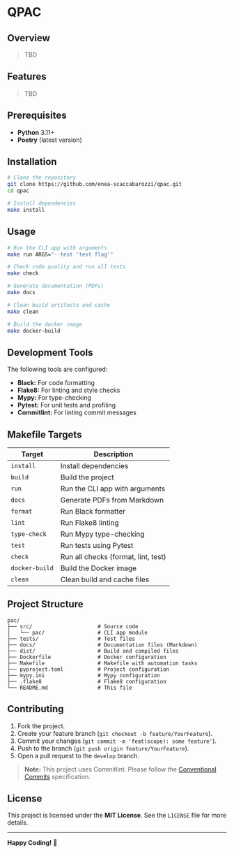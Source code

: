 # QPAC

## Overview

> TBD

## Features

> TBD

## Prerequisites

- **Python** 3.11+
- **Poetry** (latest version)

## Installation

```bash
# Clone the repository
git clone https://github.com/enea-scaccabarozzi/qpac.git
cd qpac

# Install dependencies
make install
```

## Usage

```bash
# Run the CLI app with arguments
make run ARGS="--test 'test flag'"

# Check code quality and run all tests
make check

# Generate documentation (PDFs)
make docs

# Clean build artifacts and cache
make clean

# Build the docker image
make docker-build
```

## Development Tools

The following tools are configured:

- **Black:** For code formatting
- **Flake8:** For linting and style checks
- **Mypy:** For type-checking
- **Pytest:** For unit tests and profiling
- **Commitlint:** For linting commit messages

## Makefile Targets

| Target         | Description                         |
| -------------- | ----------------------------------- |
| `install`      | Install dependencies                |
| `build`        | Build the project                   |
| `run`          | Run the CLI app with arguments      |
| `docs`         | Generate PDFs from Markdown         |
| `format`       | Run Black formatter                 |
| `lint`         | Run Flake8 linting                  |
| `type-check`   | Run Mypy type-checking              |
| `test`         | Run tests using Pytest              |
| `check`        | Run all checks (format, lint, test) |
| `docker-build` | Build the Docker image              |
| `clean`        | Clean build and cache files         |

## Project Structure

```plaintext
pac/
├── src/                     # Source code
│   └── pac/                 # CLI app module
├── tests/                   # Test files
├── docs/                    # Documentation files (Markdown)
├── dist/                    # Build and compiled files
├── Dockerfile               # Docker configuration
├── Makefile                 # Makefile with automation tasks
├── pyproject.toml           # Project configuration
├── mypy.ini                 # Mypy configuration
├── .flake8                  # Flake8 configuration
└── README.md                # This file
```

## Contributing

1. Fork the project.
2. Create your feature branch (`git checkout -b feature/YourFeature`).
3. Commit your changes (`git commit -m 'feat(scope): some feature'`).
4. Push to the branch (`git push origin feature/YourFeature`).
5. Open a pull request to the `develop` branch.

> **Note:** This project uses Commitlint. Please follow the [Conventional Commits](https://www.conventionalcommits.org/en/v1.0.0/) specification.

## License

This project is licensed under the **MIT License**. See the `LICENSE` file for more details.

---

**Happy Coding!** 🚀
